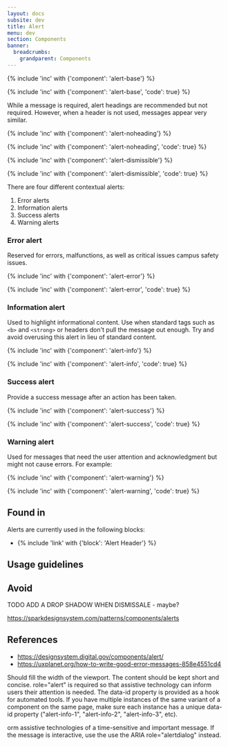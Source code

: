 ```yaml
---
layout: docs
subsite: dev
title: Alert
menu: dev
section: Components
banner:
  breadcrumbs:
    grandparent: Components
---
```

{% include 'inc' with {'component': 'alert-base'} %}

{% include 'inc' with {'component': 'alert-base', 'code': true} %}

While a message is required, alert headings are recommended but not required. However, when a header is not used, messages appear very similar.

{% include 'inc' with {'component': 'alert-noheading'} %}

{% include 'inc' with {'component': 'alert-noheading', 'code': true} %}

{% include 'inc' with {'component': 'alert-dismissible'} %}

{% include 'inc' with {'component': 'alert-dismissible', 'code': true} %}

There are four different contextual alerts: 

1. Error alerts
2. Information alerts
3. Success alerts
4. Warning alerts

### Error alert

Reserved for errors, malfunctions, as well as critical issues campus safety issues.

{% include 'inc' with {'component': 'alert-error'} %}

{% include 'inc' with {'component': 'alert-error', 'code': true} %}

### Information alert

Used to highlight informational content. Use when standard tags such as `<b>` and `<strong>`  or headers don't pull the message out enough. Try and avoid overusing this alert in lieu of standard content.

{% include 'inc' with {'component': 'alert-info'} %}

{% include 'inc' with {'component': 'alert-info', 'code': true} %}

### Success alert

Provide a success message after an action has been taken.

{% include 'inc' with {'component': 'alert-success'} %}

{% include 'inc' with {'component': 'alert-success', 'code': true} %}

### Warning alert

Used for messages that need the user attention and acknowledgment but might not cause errors. For example:

{% include 'inc' with {'component': 'alert-warning'} %}

{% include 'inc' with {'component': 'alert-warning', 'code': true} %}

## Found in

Alerts are currently used in the following blocks:

- {% include 'link' with {'block': 'Alert Header'} %}

## Usage guidelines




## Avoid

TODO ADD A DROP SHADOW WHEN DISMISSALE - maybe?

https://sparkdesignsystem.com/patterns/components/alerts

## References

- https://designsystem.digital.gov/components/alert/
- https://uxplanet.org/how-to-write-good-error-messages-858e4551cd4

Should fill the width of the viewport.
The content should be kept short and concise.
role="alert" is required so that assistive technology can inform users their attention is needed.
The data-id property is provided as a hook for automated tools. If you have multiple instances of the same variant of a component on the same page, make sure each instance has a unique data-id property ("alert-info-1", "alert-info-2", "alert-info-3", etc).

orm assistive technologies of a time-sensitive and important message. If the message is interactive, use the use the ARIA role="alertdialog" instead.

